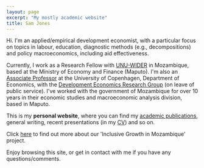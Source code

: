 ```yaml
---
layout: page
excerpt: "My mostly academic website"
title: Sam Jones
---
```


Hi. I'm an applied/empirical development economist, with a particular focus on topics in labour, education, diagnostic methods (e.g., decompositions) and policy macroeconomics, including aid effectiveness.

Currently, I work as a Research Fellow with [UNU-WIDER](https://www.wider.unu.edu) in Mozambique, based at the Ministry of Economy and Finance (Maputo). I'm also an [Associate Professor](https://www.economics.ku.dk/staff/vip/?pure=en/persons/335694) at the University of Copenhagen, Department of Economics, with the [Development Economics Research Group](https://www.econ.ku.dk/derg/) (on leave of public service). I've worked with the government of Mozambique for over 10 years in their economic studies and macroeconomic analysis division, based in Maputo. 

This is my __personal website__, where you can find my [academic publications](https://esamjones.github.io/publications/), general writing, recent presentations (in my [CV](https://esamjones.github.io/cv/)) and so on.

Click [here](https://igmozambique.wider.unu.edu/) to find out more about our 'Inclusive Growth in Mozambique' project.

Enjoy browsing this site, or get in contact with me if you have any questions/comments.
